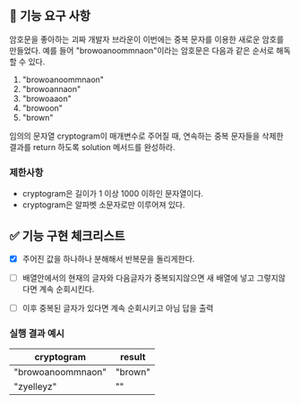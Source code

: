 ## 🚀 기능 요구 사항

암호문을 좋아하는 괴짜 개발자 브라운이 이번에는 중복 문자를 이용한 새로운 암호를 만들었다. 예를 들어 "browoanoommnaon"이라는 암호문은 다음과 같은 순서로 해독할 수 있다.

1. "browoanoommnaon"
2. "browoannaon"
3. "browoaaon"
4. "browoon"
5. "brown"

임의의 문자열 cryptogram이 매개변수로 주어질 때, 연속하는 중복 문자들을 삭제한 결과를 return 하도록 solution 메서드를 완성하라.

### 제한사항

- cryptogram은 길이가 1 이상 1000 이하인 문자열이다.
- cryptogram은 알파벳 소문자로만 이루어져 있다.


## ✅ 기능 구현 체크리스트

- [x] 주어진 값을 하나하나 분해해서 반복문을 돌리게한다.

 - [ ] 배열안에서의 현재의 글자와 다음글자가 중복되지않으면 새 배열에 넣고 그렇지않다면 계속 순회시킨다.

 - [ ] 이후 중복된 글자가 있다면 계속 순회시키고 아님 답을 출력

### 실행 결과 예시

| cryptogram        | result  |
| ----------------- | ------- |
| "browoanoommnaon" | "brown" |
| "zyelleyz"        | ""      |

